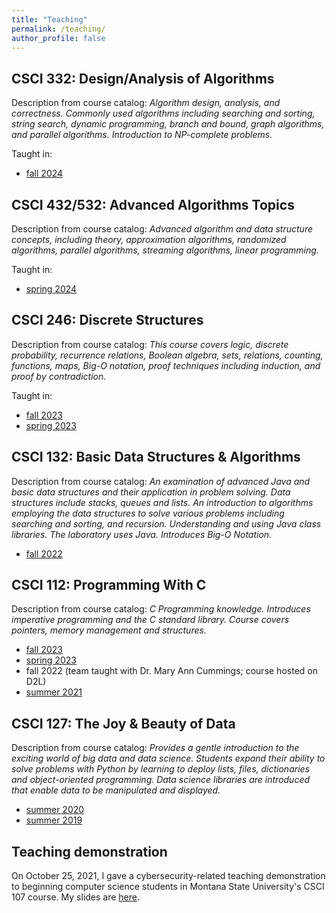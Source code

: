 ```yaml
---
title: "Teaching"
permalink: /teaching/
author_profile: false
---
```


## CSCI 332: Design/Analysis of Algorithms

Description from course catalog: *Algorithm design, analysis, and correctness. Commonly used algorithms including searching and sorting, string search, dynamic programming, branch and bound, graph algorithms, and parallel algorithms. Introduction to NP-complete problems.*

Taught in:
* [fall 2024](https://lgw2.github.io/teaching/csci332-fall-2024/syllabus/)

## CSCI 432/532: Advanced Algorithms Topics

Description from course catalog: *Advanced algorithm and data structure concepts, including theory, approximation algorithms, randomized algorithms, parallel algorithms, streaming algorithms, linear programming.*

Taught in:
* [spring 2024](https://lgw2.github.io/teaching/cscix32-spring-2024/syllabus/)

## CSCI 246: Discrete Structures

Description from course catalog: *This course covers logic, discrete probability, recurrence relations, Boolean algebra, sets, relations, counting, functions, maps, Big-O notation, proof techniques including induction, and proof by contradiction.*

Taught in:
* [fall 2023](https://lgw2.github.io/teaching/csci246-fall-2023/syllabus/)
* [spring 2023](https://lgw2.github.io/teaching/csci246-spring-2023/syllabus/)

## CSCI 132: Basic Data Structures & Algorithms

Description from course catalog: *An examination of advanced Java and basic
data structures and their application in problem solving. Data structures
include stacks, queues and lists. An introduction to algorithms employing the
data structures to solve various problems including searching and sorting, and
recursion. Understanding and using Java class libraries. The laboratory uses
Java. Introduces Big-O Notation.*

* [fall 2022](https://lgw2.github.io/teaching/csci132-fall-2022/syllabus/)

## CSCI 112: Programming With C

Description from course catalog: *C Programming knowledge. Introduces imperative programming
and the C standard library. Course covers pointers, memory management and
structures.*

* [fall 2023](https://lgw2.github.io/teaching/csci112-fall-2023/syllabus/)
* [spring 2023](https://lgw2.github.io/teaching/csci112-spring-2023/syllabus/)
* fall 2022 (team taught with Dr. Mary Ann Cummings; course hosted on D2L)
* [summer 2021](https://lgw2.github.io/teaching/csci112-summer-2021/syllabus/)

## CSCI 127: The Joy & Beauty of Data

Description from course catalog: *Provides a gentle introduction to the exciting world of big data and data science. Students expand their ability to solve problems with Python by learning to deploy lists, files, dictionaries and object-oriented programming. Data science libraries are introduced that enable data to be manipulated and displayed.*

* [summer 2020](https://lgw2.github.io/teaching/csci127-summer-2020/syllabus/)
* [summer 2019](https://lgw2.github.io/teaching/csci127-summer-2019/syllabus/)

## Teaching demonstration

On October 25, 2021, I gave a cybersecurity-related teaching demonstration to
beginning computer science students in Montana State University's CSCI 107 course.
My slides are [here](http://lgw2.github.io/files/security_teaching_demo.pdf).
